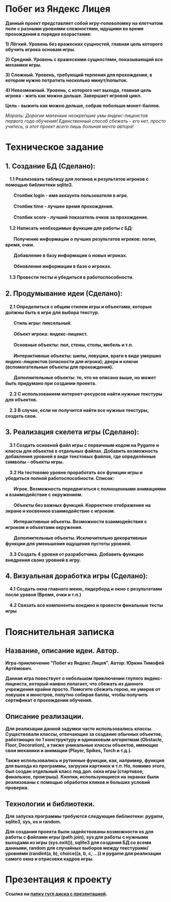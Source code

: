 # Побег из Яндекс Лицея
**Данный проект представляет собой игру-головоломку на клетчатом поле с разными уровнями сложностями, идущими во время прохождения в порядке возрастания:**

**1) Лёгкий. Уровень без вражеских сущностей, главная цель которого обучить игрока основам игры.**

**2) Средний. Уровень с вражескими сущностями, показывающий все механики игры.**

**3) Сложный. Уровень, требующий терпения для прохождения, в котором нужно потратить несколько минут/попыток.**

**4) Невозможный. Уровень, с которого нет выхода, главная цель игрока - жить как можно дольше. Завершает игровой цикл.**

**Цель - выжить как можно дольше, собрав побольше монет-баллов.**

*Мораль: Дорогие маленкие неокрепшие умы яндекс-лицеистов первого года обучения! Единственный способ сбежать - его нет, просто учитесь, а этот проект всего лишь больная мечта автора!*

# Техническое задание
## **1. Создание БД (Сделано):**

ㅤ**1.1 Реализовать таблицу для логинов и результатов игроков с помощью библиотеки sqlite3.**

ㅤㅤ**Столбик login - имя аккаунта пользователя в игре.**

ㅤㅤ**Столбик time - лучшее время прохождения.**

ㅤㅤ**Столбик score - лучший показатель очков за прохождение.**

ㅤ**1.2 Написать необходимые функции для работы с БД:**

ㅤㅤ**Получение информации о лучших результатов игроков: логин, время, очки.**

ㅤㅤ**Добавление в базу информации о новых игроках.**

ㅤㅤ**Обновление информации в базе о игроках.**

ㅤ**1.3 Провести тесты и убедиться в работоспособности.**

## **2. Продумывание идеи (Сделано):**

ㅤ**2.1 Определиться с общим стилем игры и объектами, которые должны быть в игре для выбора текстур.**

ㅤㅤ**Стиль игры: пиксельный.**

ㅤㅤ**Объект игрока: яндекс-лицеист.**

ㅤㅤ**Основные объекты: пол, стены, столы, мебель и т.п.**

ㅤㅤ**Интерактивные объекты: шипы, ловушки, враги в виде умерших яндекс-лицеистов (опасности для игрока); двери и ключи (вспомогательные объекты для прохождения).**

ㅤㅤ**Дополнительные объекты: то, что не описано выше, но может быть придумано при создании проекта.**

ㅤ**2.2 С использованием интернет-ресурсов найти нужные текстуры для объектов.**

ㅤ**2.3 В случае, если не получится найти все нужные текстуры, создать свои.**

## **3. Реализация скелета игры (Сделано):**

ㅤ**3.1 Создать основной файл игры с первичным кодом на Pygame и классы для объектов в отдельных файлах. Добавить возможность добавления уровней в виде текстовых файлов, где определённые символы - объекты игры.**

ㅤ**3.2 На тестовомо уровне проработать все функции игры и убедиться полной работоспособности. Список:**

ㅤㅤ**Игрок. Возможность передвигаться с полноценными анимациями и взаимодействие с окружением.**

ㅤㅤ**Объекты без важных функций. Корректное отображение на экране и косвенное взаимодействие с игроком.**

ㅤㅤ**Интерактивные объекты. Возможности взаимодействия с игроком и объектами окружения.**

ㅤㅤ**Дополнительные объекты. Исключительно декоративные функции для уменьшения ощущения пустоты уровней.**

ㅤ**3.3 Создать 4 уровня от разработчика. Добавить функцию внедрения своих уровней в игру.**

## **4. Визуальная доработка игры (Сделано):**

ㅤ**4.1 Создать окна главного меню, лидерборд и окно с результатами после уровня (Время, очки и т.п.)**

ㅤ**4.2 Связать все компоненты воедино и провести финальные тесты игры**

# Пояснительная записка

## **Название, описание идеи. Автор.**

**Игра-приключение "Побег из Яндекс.Лицея". Автор: Юркин Тимофей Артёмович.**

**Данная игра повествует о небольшом приключении глупого яндекс-лицеиста, который наивно полагает, что сбежать из данного учреждения крайне просто. Помогите сбежать герою, не умерев от ловушек и монстров, попутно собирая баллы, чтобы получить сертификат о прохождении обучения.**

## **Описание реализации.**

**Для реализации данной задумки часто использовались классы. Существовали классы, отвечающие за создание обычных объектов, работающих по 1 конструктуру и одинаковым алгоритмам (Obstacle, Floor, Decoration), а также уникальные классы объектов, имеющих свои механики и анимации (Player, Spikes, Torch и т.д.).**

**Также использовались и рутинные функции, как, например, функция для выхода из программы, загрузки картинок и т.п. Но, помимо этого, был создан отдельный класс под доп. окна игры (стартовое, финальное, проигрыш). Кнопки, использующиеся на экранах были реализованы с помощью обработки кликов и больших условий проверки.**

## **Технологии и библиотеки.**

**Для запуска программы требуются следующие библиотеки: pygame, sqlite3, sys, os и random.**

**Для создания проекта были задействованы возможности os для работы с файлами игры (path.join), sys для работы с нужными выходами из игры (sys.exit()), sqlite3 для создания БД со всеми данными, random для случайных выборов между текстурами/уровнями (randint(a, b), choice((a, b, c, ...)) и pygame для реализации самого окна и отрисовки кадров игры.**

# Презентация к проекту
**Ссылка на [папку гугл диска с презентацией](https://drive.google.com/drive/folders/11c00BTAu031Xr33dMhj1YmRHIv69C472?usp=sharing).**
